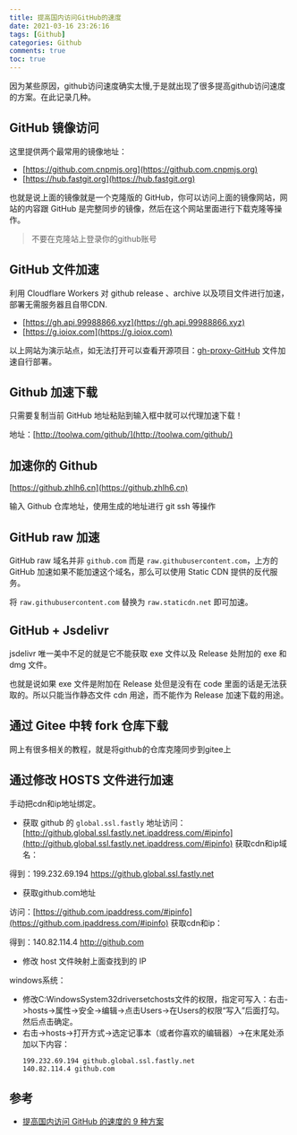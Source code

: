 ```yaml
---
title: 提高国内访问GitHub的速度
date: 2021-03-16 23:26:16
tags: [Github]
categories: Github
comments: true
toc: true
---
```


因为某些原因，github访问速度确实太慢,于是就出现了很多提高github访问速度的方案。在此记录几种。

## GitHub 镜像访问

这里提供两个最常用的镜像地址：

- [https://github.com.cnpmjs.org](https://github.com.cnpmjs.org)
- [https://hub.fastgit.org](https://hub.fastgit.org)

也就是说上面的镜像就是一个克隆版的 GitHub，你可以访问上面的镜像网站，网站的内容跟 GitHub 是完整同步的镜像，然后在这个网站里面进行下载克隆等操作。

> 不要在克隆站上登录你的github账号

## GitHub 文件加速
利用 Cloudflare Workers 对 github release 、archive 以及项目文件进行加速，部署无需服务器且自带CDN.

- [https://gh.api.99988866.xyz](https://gh.api.99988866.xyz)
- [https://g.ioiox.com](https://g.ioiox.com)

以上网站为演示站点，如无法打开可以查看开源项目：[gh-proxy-GitHub](https://hunsh.net/archives/23/) 文件加速自行部署。

## Github 加速下载
只需要复制当前 GitHub 地址粘贴到输入框中就可以代理加速下载！

地址：[http://toolwa.com/github/](http://toolwa.com/github/)

## 加速你的 Github

[https://github.zhlh6.cn](https://github.zhlh6.cn)

输入 Github 仓库地址，使用生成的地址进行 git ssh 等操作


## GitHub raw 加速
GitHub raw 域名并非 `github.com` 而是 `raw.githubusercontent.com`，上方的 GitHub 加速如果不能加速这个域名，那么可以使用 Static CDN 提供的反代服务。

将 `raw.githubusercontent.com` 替换为 `raw.staticdn.net` 即可加速。

## GitHub + Jsdelivr
jsdelivr 唯一美中不足的就是它不能获取 exe 文件以及 Release 处附加的 exe 和 dmg 文件。

也就是说如果 exe 文件是附加在 Release 处但是没有在 code 里面的话是无法获取的。所以只能当作静态文件 cdn 用途，而不能作为 Release 加速下载的用途。

## 通过 Gitee 中转 fork 仓库下载
网上有很多相关的教程，就是将github的仓库克隆同步到gitee上

## 通过修改 HOSTS 文件进行加速
手动把cdn和ip地址绑定。

- 获取 github 的 `global.ssl.fastly` 地址访问：[http://github.global.ssl.fastly.net.ipaddress.com/#ipinfo](http://github.global.ssl.fastly.net.ipaddress.com/#ipinfo) 获取cdn和ip域名：

得到：199.232.69.194 https://github.global.ssl.fastly.net

- 获取github.com地址

访问：[https://github.com.ipaddress.com/#ipinfo](https://github.com.ipaddress.com/#ipinfo) 获取cdn和ip：

得到：140.82.114.4 http://github.com

- 修改 host 文件映射上面查找到的 IP

windows系统：

  - 修改C:WindowsSystem32driversetchosts文件的权限，指定可写入：右击->hosts->属性->安全->编辑->点击Users->在Users的权限“写入”后面打勾。然后点击确定。
  - 右击->hosts->打开方式->选定记事本（或者你喜欢的编辑器）->在末尾处添加以下内容：
    ``` 
    199.232.69.194 github.global.ssl.fastly.net
    140.82.114.4 github.com
    ```

## 参考

- [提高国内访问 GitHub 的速度的 9 种方案](https://mp.weixin.qq.com/s/xc7wvTDcM4kTS_qILIlg2w)